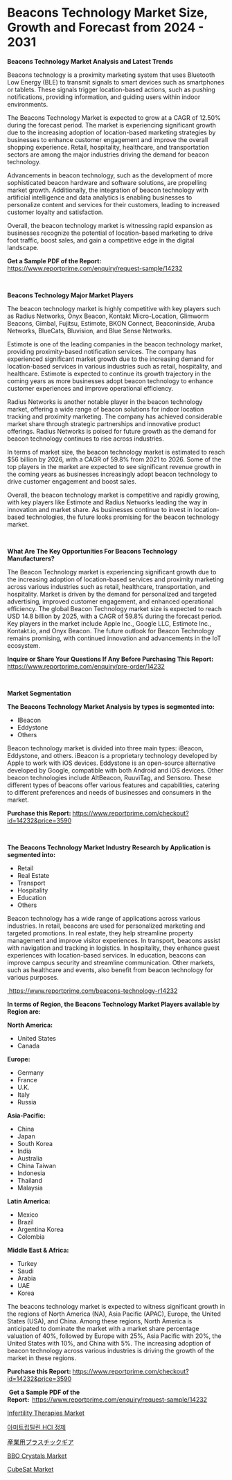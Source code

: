 <p><h1>Beacons Technology Market Size, Growth and Forecast from 2024 - 2031</h1></p><p><strong>Beacons Technology Market Analysis and Latest Trends</strong></p>
<p><p>Beacons technology is a proximity marketing system that uses Bluetooth Low Energy (BLE) to transmit signals to smart devices such as smartphones or tablets. These signals trigger location-based actions, such as pushing notifications, providing information, and guiding users within indoor environments.</p><p>The Beacons Technology Market is expected to grow at a CAGR of 12.50% during the forecast period. The market is experiencing significant growth due to the increasing adoption of location-based marketing strategies by businesses to enhance customer engagement and improve the overall shopping experience. Retail, hospitality, healthcare, and transportation sectors are among the major industries driving the demand for beacon technology.</p><p>Advancements in beacon technology, such as the development of more sophisticated beacon hardware and software solutions, are propelling market growth. Additionally, the integration of beacon technology with artificial intelligence and data analytics is enabling businesses to personalize content and services for their customers, leading to increased customer loyalty and satisfaction.</p><p>Overall, the beacon technology market is witnessing rapid expansion as businesses recognize the potential of location-based marketing to drive foot traffic, boost sales, and gain a competitive edge in the digital landscape.</p></p>
<p><strong>Get a Sample PDF of the Report:&nbsp;</strong> <a href="https://www.reportprime.com/enquiry/request-sample/14232">https://www.reportprime.com/enquiry/request-sample/14232</a></p>
<p>&nbsp;</p>
<p><strong>Beacons Technology Major Market Players</strong></p>
<p><p>The beacon technology market is highly competitive with key players such as Radius Networks, Onyx Beacon, Kontakt Micro-Location, Glimworm Beacons, Gimbal, Fujitsu, Estimote, BKON Connect, Beaconinside, Aruba Networks, BlueCats, Bluvision, and Blue Sense Networks. </p><p>Estimote is one of the leading companies in the beacon technology market, providing proximity-based notification services. The company has experienced significant market growth due to the increasing demand for location-based services in various industries such as retail, hospitality, and healthcare. Estimote is expected to continue its growth trajectory in the coming years as more businesses adopt beacon technology to enhance customer experiences and improve operational efficiency.</p><p>Radius Networks is another notable player in the beacon technology market, offering a wide range of beacon solutions for indoor location tracking and proximity marketing. The company has achieved considerable market share through strategic partnerships and innovative product offerings. Radius Networks is poised for future growth as the demand for beacon technology continues to rise across industries.</p><p>In terms of market size, the beacon technology market is estimated to reach $56 billion by 2026, with a CAGR of 59.8% from 2021 to 2026. Some of the top players in the market are expected to see significant revenue growth in the coming years as businesses increasingly adopt beacon technology to drive customer engagement and boost sales.</p><p>Overall, the beacon technology market is competitive and rapidly growing, with key players like Estimote and Radius Networks leading the way in innovation and market share. As businesses continue to invest in location-based technologies, the future looks promising for the beacon technology market.</p></p>
<p>&nbsp;</p>
<p><strong>What Are The Key Opportunities For Beacons Technology Manufacturers?</strong></p>
<p><p>The Beacon Technology market is experiencing significant growth due to the increasing adoption of location-based services and proximity marketing across various industries such as retail, healthcare, transportation, and hospitality. Market is driven by the demand for personalized and targeted advertising, improved customer engagement, and enhanced operational efficiency. The global Beacon Technology market size is expected to reach USD 14.8 billion by 2025, with a CAGR of 59.8% during the forecast period. Key players in the market include Apple Inc., Google LLC, Estimote Inc., Kontakt.io, and Onyx Beacon. The future outlook for Beacon Technology remains promising, with continued innovation and advancements in the IoT ecosystem.</p></p>
<p><strong>Inquire or Share Your Questions If Any Before Purchasing This Report:</strong> <a href="https://www.reportprime.com/enquiry/pre-order/14232">https://www.reportprime.com/enquiry/pre-order/14232</a></p>
<p>&nbsp;</p>
<p><strong>Market Segmentation</strong></p>
<p><strong>The Beacons Technology Market Analysis by types is segmented into:</strong></p>
<p><ul><li>IBeacon</li><li>Eddystone</li><li>Others</li></ul></p>
<p><p>Beacon technology market is divided into three main types: iBeacon, Eddystone, and others. iBeacon is a proprietary technology developed by Apple to work with iOS devices. Eddystone is an open-source alternative developed by Google, compatible with both Android and iOS devices. Other beacon technologies include AltBeacon, RuuviTag, and Sensoro. These different types of beacons offer various features and capabilities, catering to different preferences and needs of businesses and consumers in the market.</p></p>
<p><strong>Purchase this Report:&nbsp;</strong><a href="https://www.reportprime.com/checkout?id=14232&price=3590">https://www.reportprime.com/checkout?id=14232&price=3590</a></p>
<p>&nbsp;</p>
<p><strong>The Beacons Technology Market Industry Research by Application is segmented into:</strong></p>
<p><ul><li>Retail</li><li>Real Estate</li><li>Transport</li><li>Hospitality</li><li>Education</li><li>Others</li></ul></p>
<p><p>Beacon technology has a wide range of applications across various industries. In retail, beacons are used for personalized marketing and targeted promotions. In real estate, they help streamline property management and improve visitor experiences. In transport, beacons assist with navigation and tracking in logistics. In hospitality, they enhance guest experiences with location-based services. In education, beacons can improve campus security and streamline communication. Other markets, such as healthcare and events, also benefit from beacon technology for various purposes.</p></p>
<p><a href="https://www.reportprime.com/beacons-technology-r14232">&nbsp;https://www.reportprime.com/beacons-technology-r14232</a></p>
<p><strong>In terms of Region, the Beacons Technology Market Players available by Region are:</strong></p>
<p>
    <p> <strong> North America: </strong>
        <ul>
            <li>United States</li>
            <li>Canada</li>
        </ul>
        </p> 
    <p> <strong> Europe: </strong>
        <ul>
            <li>Germany</li>
            <li>France</li>
            <li>U.K.</li>
            <li>Italy</li>
            <li>Russia</li>
        </ul>
        </p> 
    <p> <strong> Asia-Pacific: </strong>
        <ul>
            <li>China</li>
            <li>Japan</li>
            <li>South Korea</li>
            <li>India</li>
            <li>Australia</li>
            <li>China Taiwan</li>
            <li>Indonesia</li>
            <li>Thailand</li>
            <li>Malaysia</li>
        </ul>
        </p> 
    <p> <strong> Latin America: </strong>
        <ul>
            <li>Mexico</li>
            <li>Brazil</li>
            <li>Argentina Korea</li>
            <li>Colombia</li>
        </ul>
        </p> 
    <p> <strong> Middle East & Africa: </strong>
        <ul>
            <li>Turkey</li>
            <li>Saudi</li>
            <li>Arabia</li>
            <li>UAE</li>
            <li>Korea</li>
        </ul>
    </p>
    </p>
<p><p>The beacons technology market is expected to witness significant growth in the regions of North America (NA), Asia Pacific (APAC), Europe, the United States (USA), and China. Among these regions, North America is anticipated to dominate the market with a market share percentage valuation of 40%, followed by Europe with 25%, Asia Pacific with 20%, the United States with 10%, and China with 5%. The increasing adoption of beacon technology across various industries is driving the growth of the market in these regions.</p></p>
<p><strong>Purchase this Report: </strong><a href="https://www.reportprime.com/checkout?id=14232&price=3590">https://www.reportprime.com/checkout?id=14232&price=3590</a></p>
<p>&nbsp;<strong>Get a Sample PDF of the Report:&nbsp;&nbsp;</strong><a href="https://www.reportprime.com/enquiry/request-sample/14232">https://www.reportprime.com/enquiry/request-sample/14232</a></p>
<p><strong></strong></p>
<p><p><a href="https://github.com/indrystar/Market-Research-Report-List-2/blob/main/infertility-therapies-market.md">Infertility Therapies Market</a></p><p><a href="https://github.com/PercyHagernes9778/Market-Research-Report-List-1/blob/main/597973523025.md">아미트립틸린 HCl 정제</a></p><p><a href="https://github.com/marbadji/Market-Research-Report-List-1/blob/main/450558425208.md">産業用プラスチックギア</a></p><p><a href="https://issuu.com/reportprime-2/docs/bbo-crystals-market-size-2030.pptx">BBO Crystals Market</a></p><p><a href="https://github.com/josesg55/Market-Research-Report-List-2/blob/main/cubesat-market.md">CubeSat Market</a></p></p>